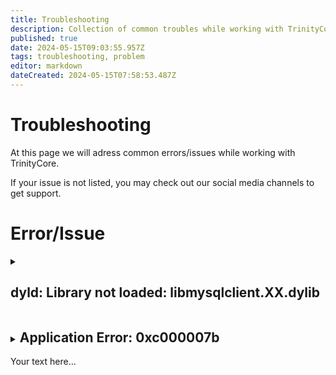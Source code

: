 ```yaml
---
title: Troubleshooting
description: Collection of common troubles while working with TrinityCore
published: true
date: 2024-05-15T09:03:55.957Z
tags: troubleshooting, problem
editor: markdown
dateCreated: 2024-05-15T07:58:53.487Z
---
```


# Troubleshooting
At this page we will adress common errors/issues while working with TrinityCore.

If your issue is not listed, you may check out our social media channels to get support.

# Error/Issue

<details>
<summary><h2 style="display:inline-block">dyld: Library not loaded: libmysqlclient.XX.dylib</h2></summary>  
  
  # Tabs {.tabset}
  ## Issue

  Under macOS if you try to run the core and get the following error:

  ```bash
  dyld: Library not loaded: libmysqlclient.18.dylib

  Referenced from: /your/path/to/bin/./worldserver
  Reason: image not found
  Trace/BPT trap: 5
  ```

  This means it is looking for libmysqlclient.18.dylib file under /usr/lib/ folder but that file is not there.

  ## Solution

  The solution is to locate that file and create a symbolic link under /usr/lib/ by typing:

  ```bash
  sudo ln -s /path/to/your/libmysqlclient.18.dylib /usr/lib/libmysqlclient.18.dylib
  ```

  For example:

  ```bash
  sudo ln -s /usr/local/mysql/lib/libmysqlclient.18.dylib /usr/lib/libmysqlclient.18.dylib
  ```
</details>

<details>
<summary><h2 style="display:inline-block">Application Error: 0xc000007b</h2></summary>  
  
  # Tabs {.tabset}
  ## Issue
  The following error appears when launching worldserver.exe, authserver.exe or bnetserver.exe:
  
   ```bash
   Application Error
 
   The application was unable to start correctly (0xc000007b). Click OK to close the application.
   ```
  
  ## Solution1  
  This error usually happens when mixing 32 bit and 64 bit DLLs.
  
  It means that if you compiled TC in 32 bits mode (CMake option selected was "Visual Studio 12 2013") you will need the required DLLs in 32 bits as well.
  If you compiled TC in 64 bits mode (Cmake option selected was "Visual Studio 12 2013 Win64") you need all the DLLs in 64 bits mode. 

  >  1. Make sure that the DLLs: libeay32.dll, libmysql.dll, ssleay32.dll and libzmq-v120-mt-X_X_X.dll match the compile mode you selected.
  > a. Unsure if a .dll is 32 bits or 64 bits? See How to tell if .dll is 32 bits or 64 bits?.
  > b. Download links to all these dependencies are available in the page Requirements.
    <!-- {blockquote:.is-success} -->

  ## Solution2

  Any content here will go into the third tab...
</details>

<div class="boxBorder">
Your text here...
</div>